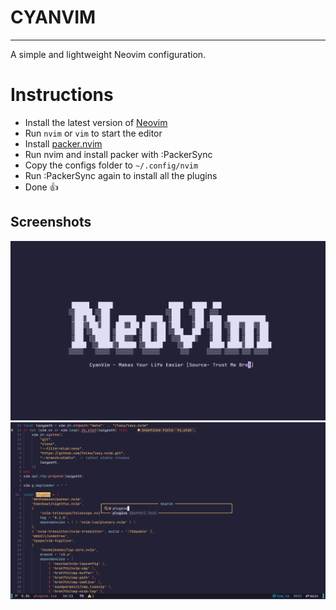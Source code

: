 # CYANVIM
---
A simple and lightweight Neovim configuration.

# Instructions

- Install the latest version of [Neovim](https://github.com/neovim/neovim)
- Run `nvim` or `vim` to start the editor
- Install [packer.nvim](https://github.com/wbthomason/packer.nvim)
- Run nvim and install packer with :PackerSync
- Copy the configs folder to `~/.config/nvim`
- Run :PackerSync again to install all the plugins
- Done 👍

## Screenshots
![Neovim Screenshots](https://github.com/CyanCipher/nvim/blob/main/Screenshots/header.png)
![Neovim Screenshots](https://github.com/CyanCipher/nvim/blob/main/Screenshots/image.png)

